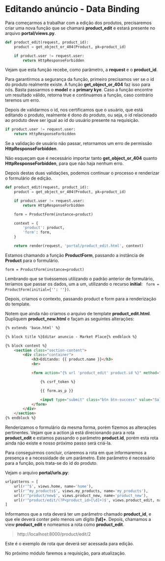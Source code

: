 # Editando anúncio - Data Binding

Para começarmos a trabalhar com a edição dos produtos, precisaremos criar uma nova função que se chamará **product_edit** e estará presente no arquivo **portal/views.py**.

```python
def product_edit(request, product_id):
    product = get_object_or_404(Product, pk=product_id)

    if product.user != request.user:
        return HttpResponseForbidden
```

Vejam que esta função recebe, como parâmetro, a **request** e o **product_id**.

Para garantirmos a segurança da função, primeiro precisamos ver se o id do produto realmente existe. A função **get_object_or_404** faz isso para nós. Basta passarmos o **model** e a **primary kye**. Caso a função encontre um resultado válido, retorna true e continuamos a função, caso contrário teremos um erro.

Depois de validarmos o id, nos certificamos que o usuário, que está editando o produto, realmente é dono do produto, ou seja, o id relacionado ao produto deve ser igual ao id do usuário presente na requisição.

```python
if product.user != request.user:
    return HttpResponseForbidden
```

Se a validação de usuário não passar, retornamos um erro de permissão **HttpResponseForbidden**.

Não esqueçam que é necessário importar tanto **get_object_or_404** quanto **HttpResponseForbidden**, para que não haja nenhum erro.

Depois destas duas validações, podemos continuar o processo e renderizar o formulário de edição.

```python
def product_edit(request, product_id):
    product = get_object_or_404(Product, pk=product_id)

    if product.user != request.user:
        return HttpResponseForbidden

    form = ProductForm(instance=product)

    context = {
        'product': product,
        'form': form,
    }

    return render(request, 'portal/product_edit.html', context)
```

Estamos chamando a função **ProductForm**, passando a instância de **Product** para o formulário.

`form = ProductForm(instance=product)`

Lembrando que se tivéssemos utilizando o padrão anterior de formulário, teríamos que passar os dados, um a um, utilizando o recurso **initial**: ` form = ProductForm(initial={'': ''})`.

Depois, criamos o contexto, passando product e form para a renderização do template.

Notem que ainda não criamos o arquivo de template **product\_edit.html**. Dupliquem **product_new.html** e façam as seguintes alterações:

```html
{% extends 'base.html' %}

{% block title %}Editar anuncio - Market Place{% endblock %}

{% block content %}
    <section class="section-content">
        <div class="container">
            <h3>Editando: {{ product.name }}</h3>
            <br>

            <form action="{% url 'product_edit' product.id %}" method="post">

                {% csrf_token %}

                {{ form.as_p }}

                <input type="submit" class="btn btn-success" value="Salvar">
            </form>
        </div>
    </section>
{% endblock %}
```

Renderizamos o formulário da mesma forma, porém fizemos as alterações pertinentes. Vejam que a action já está direcionando para a rota **product_edit** e estamos passando o parâmetro **product.id**, porém esta rota ainda não existe e nosso próximo passo será criá-la.

Para conseguirmos concluir, criaremos a rota em que informaremos a presença e a necessidade de um parâmetro. Este parâmetro é necessário para a função, pois trata-se do id do produto.

Vejam o arquivo **portal/urls.py**:

```python
urlpatterns = [
    url(r'^$', views.home, name='home'),
    url(r'^my_products$', views.my_products, name='my_products'),
    url(r'^product/new$', views.product_new, name='product_new'),
    url(r'^product/edit/(?P<product_id>[\d]+)$', views.product_edit, name='product_edit'),
]
```

Informamos que a rota deverá ter um parâmetro chamado **product\_id**, e que ele deverá conter pelo menos um dígito **[\d]+**. Depois, chamamos a view **product\_edit** e nomeamos a rota como **product_edit**.

> http://localhost:8000/product/edit/2

Este é o exemplo de rota que deverá ser acessada para edição.

No próximo módulo faremos a requisição, para atualização.